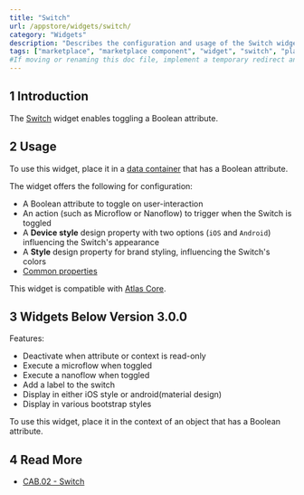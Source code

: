 ```yaml
---
title: "Switch"
url: /appstore/widgets/switch/
category: "Widgets"
description: "Describes the configuration and usage of the Switch widget, which is available in the Mendix Marketplace."
tags: ["marketplace", "marketplace component", "widget", "switch", "platform support"]
#If moving or renaming this doc file, implement a temporary redirect and let the respective team know they should update the URL in the product. See Mapping to Products for more details.
---
```


## 1 Introduction

The [Switch](https://marketplace.mendix.com/link/component/50324/) widget enables toggling a Boolean attribute.

## 2 Usage

To use this widget, place it in a [data container](/refguide/data-sources/) that has a Boolean attribute.

The widget offers the following for configuration:

* A Boolean attribute to toggle on user-interaction
* An action (such as Microflow or Nanoflow) to trigger when the Switch is toggled
* A **Device style** design property with two options (`iOS` and `Android`) influencing the Switch's appearance
* A **Style** design property for brand styling, influencing the Switch's colors
* [Common properties](/refguide/common-widget-properties/)

This widget is compatible with [Atlas Core](https://marketplace.mendix.com/link/component/117187).

## 3 Widgets Below Version 3.0.0

Features:

* Deactivate when attribute or context is read-only
* Execute a microflow when toggled
* Execute a nanoflow when toggled
* Add a label to the switch
* Display in either iOS style or android(material design)
* Display in various bootstrap styles

To use this widget, place it in the context of an object that has a Boolean attribute.

## 4 Read More

* [CAB.02 - Switch](/addons/ats-addon/ht-two-cab-02-switch/)
